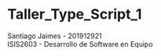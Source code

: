 # Taller_Type_Script_1
Santiago Jaimes - 201912921<br>
ISIS2603 - Desarrollo de Software en Equipo<br><br>
